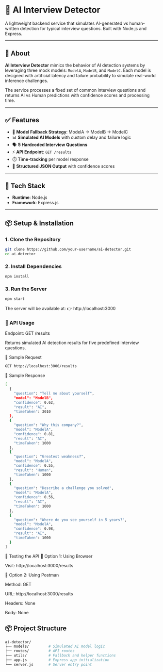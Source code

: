 # 🤖 AI Interview Detector

A lightweight backend service that simulates AI-generated vs human-written detection for typical interview questions. Built with Node.js and Express.

---

## 🧠 About

**AI Interview Detector** mimics the behavior of AI detection systems by leveraging three mock models: `ModelA`, `ModelB`, and `ModelC`. Each model is designed with artificial latency and failure probability to simulate real-world inference challenges.

The service processes a fixed set of common interview questions and returns AI vs Human predictions with confidence scores and processing time.

---

## ✅ Features

- 🔁 **Model Fallback Strategy**: ModelA → ModelB → ModelC
- 📊 **Simulated AI Models** with custom delay and failure logic
- 🗣️ **5 Hardcoded Interview Questions**
- ⚡ **API Endpoint**: `GET /results`
- ⏱️ **Time-tracking** per model response
- 🧩 **Structured JSON Output** with confidence scores

---

## 🚀 Tech Stack

- **Runtime**: Node.js
- **Framework**: Express.js

---

## 📦 Setup & Installation

### 1. Clone the Repository

```bash
git clone https://github.com/your-username/ai-detector.git
cd ai-detector
`````
### 2. Install Dependencies

```bash
npm install

`````
### 3. Run the Server
```bash
npm start
`````
The server will be available at:
👉 http://localhost:3000

### 🔎 API Usage
Endpoint: GET /results

Returns simulated AI detection results for five predefined interview questions.

🔸 Sample Request
```bash
GET http://localhost:3000/results
`````
🔸 Sample Response
```bash
[
  {
    "question": "Tell me about yourself",
    "model": "ModelB",
    "confidence": 0.62,
    "result": "AI",
    "timeTaken": 3010
  },
  {
    "question": "Why this company?",
    "model": "ModelA",
    "confidence": 0.81,
    "result": "AI",
    "timeTaken": 1000
  },
  {
    "question": "Greatest weakness?",
    "model": "ModelA",
    "confidence": 0.55,
    "result": "Human",
    "timeTaken": 1000
  },
  {
    "question": "Describe a challenge you solved",
    "model": "ModelA",
    "confidence": 0.56,
    "result": "AI",
    "timeTaken": 1000
  },
  {
    "question": "Where do you see yourself in 5 years?",
    "model": "ModelA",
    "confidence": 0.98,
    "result": "AI",
    "timeTaken": 1000
  }
]
`````
🧪 Testing the API
🔹 Option 1: Using Browser

Visit: http://localhost:3000/results

🔹 Option 2: Using Postman

Method: GET

URL: http://localhost:3000/results

Headers: None

Body: None

## 📦 Project Structure
```bash
ai-detector/
├── models/         # Simulated AI model logic
├── routes/         # API routes
├── utils/          # Fallback and helper functions
├── app.js          # Express app initialization
└── server.js       # Server entry point

`````
